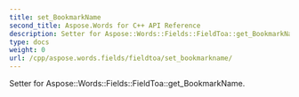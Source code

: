 ```yaml
---
title: set_BookmarkName
second_title: Aspose.Words for C++ API Reference
description: Setter for Aspose::Words::Fields::FieldToa::get_BookmarkName. 
type: docs
weight: 0
url: /cpp/aspose.words.fields/fieldtoa/set_bookmarkname/
---
```


Setter for Aspose::Words::Fields::FieldToa::get_BookmarkName. 

